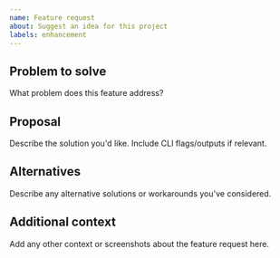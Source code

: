 ```yaml
---
name: Feature request
about: Suggest an idea for this project
labels: enhancement
---
```


## Problem to solve
What problem does this feature address?

## Proposal
Describe the solution you'd like. Include CLI flags/outputs if relevant.

## Alternatives
Describe any alternative solutions or workarounds you've considered.

## Additional context
Add any other context or screenshots about the feature request here.
